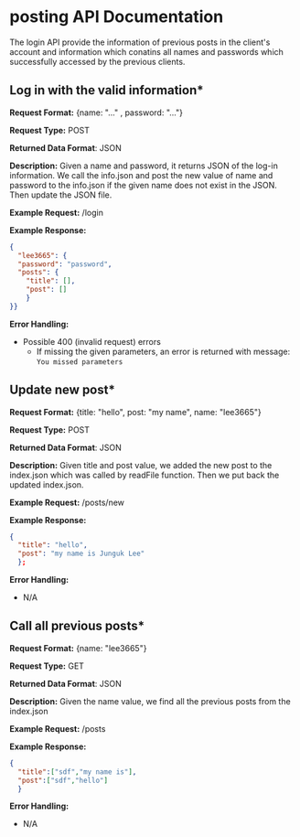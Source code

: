 # posting API Documentation
The login API provide the information of previous posts in the client's account and information which conatins all names and passwords which successfully accessed by the previous clients.

## Log in with the valid information*
**Request Format:** {name: "..." , password: "..."}

**Request Type:** POST

**Returned Data Format**: JSON

**Description:** Given a name and password, it returns JSON of the log-in information. We call the info.json and post the new value of name and password
to the info.json if the given name does not exist in the JSON. Then update the JSON file.


**Example Request:** /login

**Example Response:**
```json
{
  "lee3665": {
  "password": "password",
  "posts": {
    "title": [],
    "post": []
    }
}}
```

**Error Handling:**
- Possible 400 (invalid request) errors
  - If missing the given parameters, an error is returned with  message: `You missed parameters`

## Update new post*
**Request Format:** {title: "hello", post: "my name", name: "lee3665"}

**Request Type:** POST

**Returned Data Format**: JSON

**Description:** Given title and post value, we added the new post to the index.json which was called by readFile function. Then we put back the updated index.json.

**Example Request:** /posts/new

**Example Response:**
```json
{
  "title": "hello",
  "post": "my name is Junguk Lee"
  };
  ```

**Error Handling:**
- N/A

## Call all previous posts*
**Request Format:** {name: "lee3665"}

**Request Type:** GET

**Returned Data Format**: JSON

**Description:** Given the name value, we find all the previous posts from the index.json

**Example Request:** /posts

**Example Response:**
```json
{
  "title":["sdf","my name is"],
  "post":["sdf","hello"]
  }
  ```

**Error Handling:**
- N/A
